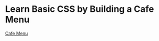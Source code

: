 # Learn Basic CSS by Building a Cafe Menu
[Cafe Menu](https://www.freecodecamp.org/learn/2022/responsive-web-design/#learn-basic-css-by-building-a-cafe-menu)